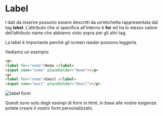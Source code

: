 # Label

I dati da inserire possono essere descritti da un’etichetta rappresentata dal tag **label**. L’attributo che si specifica all’interno è **for** ed ha lo stesso valore dell’attributo name che abbiamo visto sopra per gli altri tag.

La label è importante perché gli screen reader possono leggerla.

Vediamo un esempio:

```html
<p>
<label for="nome">Nome </label> 
<input name="nome" placeholder="Nome"></p>
<p>
<label for="nome">Email </label> 
<input name="mail" placeholder="Email"></p>
```

![label form](https://www.codingcreativo.it/wp-content/uploads/2019/03/label_form.jpg)

Questi sono solo degli esempi di form in html, in base alle vostre esigenze potete creare il vostro form personalizzato.
